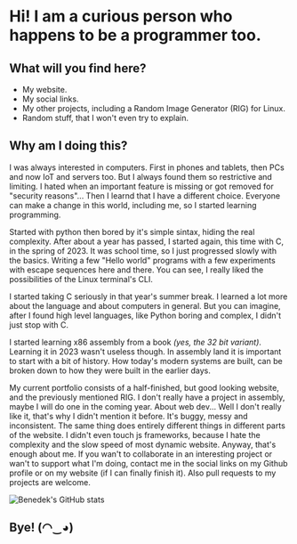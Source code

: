 # Hi! I am a curious person who happens to be a programmer too.

## What will you find here?
- My website.
- My social links.
- My other projects, including a Random Image Generator (RIG) for Linux.
- Random stuff, that I won't even try to explain.

## Why am I doing this?
I was always interested in computers. First in phones and tablets, then PCs and now IoT and servers too. But I always found them so restrictive and limiting. I hated when an important feature is missing or got removed for "security reasons"... Then I learnd that I have a different choice. Everyone can make a change in this world, including me, so I started learning programming.

Started with python then bored by it's simple sintax, hiding the real complexity. After about a year has passed, I started again, this time with C, in the spring of 2023. It was school time, so I just progressed slowly with the basics. Writing a few "Hello world" programs with a few experiments with escape sequences here and there. You can see, I really liked the possibilities of the Linux terminal's CLI.

I started taking C seriously in that year's summer break. I learned a lot more about the language and about computers in general. But you can imagine, after I found high level languages, like Python boring and complex, I didn't just stop with C.

I started learning x86 assembly from a book _(yes, the 32 bit variant)_. Learning it in 2023 wasn't useless though. In assembly land it is important to start with a bit of history. How today's modern systems are built, can be broken down to how they were built in the earlier days.

My current portfolio consists of a half-finished, but good looking website, and the previously mentioned RIG. I don't really have a project in assembly, maybe I will do one in the coming year. About web dev... Well I don't really like it, that's why I didn't mention it before. It's buggy, messy and inconsistent. The same thing does entirely different things in different parts of the website. I didn't even touch js frameworks, because I hate the complexity and the slow speed of most dynamic website. Anyway, that's enough about me. If you wan't to collaborate in an interesting project or wan't to support what I'm doing, contact me in the social links on my Github profile or on my website (if I can finally finish it). Also pull requests to my projects are welcome.

![Benedek's GitHub stats](https://github-readme-stats.vercel.app/api/top-langs/?username=SzBenedek2006&layout=compact&theme=dark&hide_border=true)
## Bye! (⁠◠⁠‿⁠◕⁠)

<!--
**SzBenedek2006/SzBenedek2006** is a ✨ _special_ ✨ repository because its `README.md` (this file) appears on your GitHub profile.

Here are some ideas to get you started:

- 🔭 I’m currently working on ...
- 🌱 I’m currently learning ...
- 👯 I’m looking to collaborate on ...
- 🤔 I’m looking for help with ...
- 💬 Ask me about ...
- 📫 How to reach me: ...
- 😄 Pronouns: ...
- ⚡ Fun fact: ...
-->
